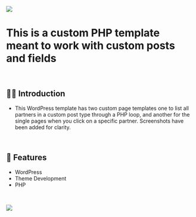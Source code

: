 ![](https://wpwebdevelopment.com/wp-content/uploads/2021/12/artesian-partners-cpt-clip.jpg)

# This is a custom PHP template meant to work with custom posts and fields

<br>


## 🙋‍♂️ Introduction 

- This WordPress template has two custom page templates one to list all partners in a custom post type through a PHP loop, and another for the single pages when you click on a specific partner. Screenshots have been added for clarity.


<br>

## 📜 Features
- WordPress
- Theme Development
- PHP
<br>

![](https://wpwebdevelopment.com/wp-content/uploads/2021/12/artesian-partners-cpt-clip2.jpg)

